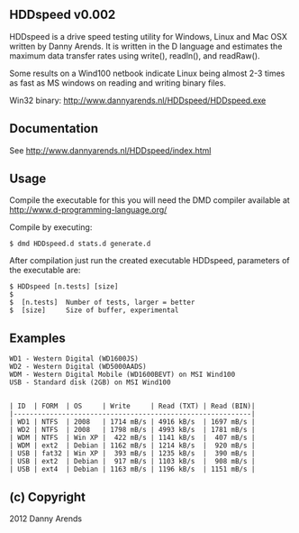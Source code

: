 HDDspeed v0.002
---------------
HDDspeed is a drive speed testing utility for Windows, 
Linux and Mac OSX written by Danny Arends. It is written 
in the D language and estimates the maximum data transfer 
rates using write(), readln(), and readRaw().

Some results on a Wind100 netbook indicate Linux being 
almost 2-3 times as fast as MS windows on reading and 
writing binary files.

Win32 binary: http://www.dannyarends.nl/HDDspeed/HDDspeed.exe

Documentation 
-------------

See http://www.dannyarends.nl/HDDspeed/index.html

Usage
-----
Compile the executable for this you will need the DMD 
compiler available at http://www.d-programming-language.org/

Compile by executing:

    $ dmd HDDspeed.d stats.d generate.d

After compilation just run the created executable 
HDDspeed, parameters of the executable are:

    $ HDDspeed [n.tests] [size]
    $  
    $  [n.tests]  Number of tests, larger = better
    $  [size]     Size of buffer, experimental
    
Examples
--------
    WD1 - Western Digital (WD1600JS)
    WD2 - Western Digital (WD5000AADS)
    WDM - Western Digital Mobile (WD1600BEVT) on MSI Wind100
    USB - Standard disk (2GB) on MSI Wind100

    
    | ID  | FORM  | OS     | Write     | Read (TXT) | Read (BIN)|
    |-----------------------------------------------------------|
    | WD1 | NTFS  | 2008   | 1714 mB/s | 4916 kB/s  | 1697 mB/s |
    | WD2 | NTFS  | 2008   | 1798 mB/s | 4993 kB/s  | 1781 mB/s |
    | WDM | NTFS  | Win XP |  422 mB/s | 1141 kB/s  |  407 mB/s |
    | WDM | ext2  | Debian | 1162 mB/s | 1214 kB/s  |  920 mB/s |
    | USB | fat32 | Win XP |  393 mB/s | 1235 kB/s  |  390 mB/s |
    | USB | ext2  | Debian |  917 mB/s | 1103 kB/s  |  908 mB/s |
    | USB | ext4  | Debian | 1163 mB/s | 1196 kB/s  | 1151 mB/s |

(c) Copyright
-------------
2012 Danny Arends
